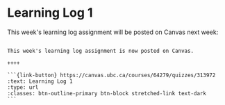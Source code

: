 # Learning Log 1

This week's learning log assignment will be posted on Canvas next week:

````{panels}

This week's learning log assignment is now posted on Canvas.

++++ 

```{link-button} https://canvas.ubc.ca/courses/64279/quizzes/313972
:text: Learning Log 1
:type: url
:classes: btn-outline-primary btn-block stretched-link text-dark
```
````
